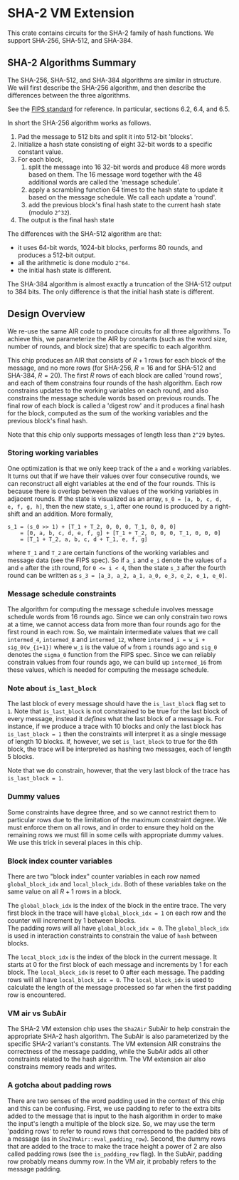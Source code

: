 # SHA-2 VM Extension

This crate contains circuits for the SHA-2 family of hash functions.
We support SHA-256, SHA-512, and SHA-384.

## SHA-2 Algorithms Summary

The SHA-256, SHA-512, and SHA-384 algorithms are similar in structure.
We will first describe the SHA-256 algorithm, and then describe the differences between the three algorithms.

See the [FIPS standard](https://nvlpubs.nist.gov/nistpubs/FIPS/NIST.FIPS.180-4.pdf) for reference. In particular, sections 6.2, 6.4, and 6.5.

In short the SHA-256 algorithm works as follows.
1. Pad the message to 512 bits and split it into 512-bit 'blocks'.
2. Initialize a hash state consisting of eight 32-bit words to a specific constant value.
3. For each block, 
    1. split the message into 16 32-bit words and produce 48 more words based on them. The 16 message word together with the 48 additional words are called the 'message schedule'.
    2. apply a scrambling function 64 times to the hash state to update it based on the message schedule. We call each update a 'round'.
    3. add the previous block's final hash state to the current hash state (modulo `2^32`).
4. The output is the final hash state

The differences with the SHA-512 algorithm are that:
- it uses 64-bit words, 1024-bit blocks, performs 80 rounds, and produces a 512-bit output. 
- all the arithmetic is done modulo `2^64`.
- the initial hash state is different.

The SHA-384 algorithm is almost exactly a truncation of the SHA-512 output to 384 bits. 
The only difference is that the initial hash state is different.

## Design Overview

We re-use the same AIR code to produce circuits for all three algorithms.
To achieve this, we parameterize the AIR by constants (such as the word size, number of rounds, and block size) that are specific to each algorithm.

This chip produces an AIR that consists of $R+1$ rows for each block of the message, and no more rows
(for SHA-256, $R = 16$ and for SHA-512 and SHA-384, $R = 20$).
The first $R$ rows of each block are called 'round rows', and each of them constrains four rounds of the hash algorithm.
Each row constrains updates to the working variables on each round, and also constrains the message schedule words based on previous rounds.
The final row of each block is called a 'digest row' and it produces a final hash for the block, computed as the sum of the working variables and the previous block's final hash.

Note that this chip only supports messages of length less than `2^29` bytes.

### Storing working variables

One optimization is that we only keep track of the `a` and `e` working variables.
It turns out that if we have their values over four consecutive rounds, we can reconstruct all eight variables at the end of the four rounds.
This is because there is overlap between the values of the working variables in adjacent rounds. 
If the state is visualized as an array, `s_0 = [a, b, c, d, e, f, g, h]`, then the new state, `s_1`, after one round is produced by a right-shift and an addition.
More formally,
```
s_1 = (s_0 >> 1) + [T_1 + T_2, 0, 0, 0, T_1, 0, 0, 0]
    = [0, a, b, c, d, e, f, g] + [T_1 + T_2, 0, 0, 0, T_1, 0, 0, 0]
    = [T_1 + T_2, a, b, c, d + T_1, e, f, g]
```
where `T_1` and `T_2` are certain functions of the working variables and message data (see the FIPS spec).
So if `a_i` and `e_i` denote the values of `a` and `e` after the `i`th round, for `0 <= i < 4`, then the state `s_3` after the fourth round can be written as `s_3 = [a_3, a_2, a_1, a_0, e_3, e_2, e_1, e_0]`.

### Message schedule constraints

The algorithm for computing the message schedule involves message schedule words from 16 rounds ago.
Since we can only constrain two rows at a time, we cannot access data from more than four rounds ago for the first round in each row.
So, we maintain intermediate values that we call `intermed_4`, `intermed_8` and `intermed_12`, where `intermed_i = w_i + sig_0(w_{i+1})` where `w_i` is the value of `w` from `i` rounds ago and `sig_0` denotes the `sigma_0` function from the FIPS spec.
Since we can reliably constrain values from four rounds ago, we can build up `intermed_16` from these values, which is needed for computing the message schedule.

### Note about `is_last_block`

The last block of every message should have the `is_last_block` flag set to `1`.
Note that `is_last_block` is not constrained to be true for the last block of every message, instead it *defines* what the last block of a message is.
For instance, if we produce a trace with 10 blocks and only the last block has `is_last_block = 1` then the constraints will interpret it as a single message of length 10 blocks.
If, however, we set `is_last_block` to true for the 6th block, the trace will be interpreted as hashing two messages, each of length 5 blocks.

Note that we do constrain, however, that the very last block of the trace has `is_last_block = 1`.

### Dummy values

Some constraints have degree three, and so we cannot restrict them to particular rows due to the limitation of the maximum constraint degree.
We must enforce them on all rows, and in order to ensure they hold on the remaining rows we must fill in some cells with appropriate dummy values.
We use this trick in several places in this chip.

### Block index counter variables

There are two "block index" counter variables in each row named `global_block_idx` and `local_block_idx`.
Both of these variables take on the same value on all $R+1$ rows in a block. 

The `global_block_idx` is the index of the block in the entire trace.
The very first block in the trace will have `global_block_idx = 1` on each row and the counter will increment by 1 between blocks.  
The padding rows will all have `global_block_idx = 0`.
The `global_block_idx` is used in interaction constraints to constrain the value of `hash` between blocks.

The  `local_block_idx` is the index of the block in the current message.
It starts at 0 for the first block of each message and increments by 1 for each block.
The `local_block_idx` is reset to 0 after each message.
The padding rows will all have `local_block_idx = 0`.
The `local_block_idx` is used to calculate the length of the message processed so far when the first padding row is encountered.

### VM air vs SubAir

The SHA-2 VM extension chip uses the `Sha2Air` SubAir to help constrain the appropriate SHA-2 hash algorithm.
The SubAir is also parameterized by the specific SHA-2 variant's constants.
The VM extension AIR constrains the correctness of the message padding, while the SubAir adds all other constraints related to the hash algorithm.
The VM extension air also constrains memory reads and writes.

### A gotcha about padding rows

There are two senses of the word padding used in the context of this chip and this can be confusing.
First, we use padding to refer to the extra bits added to the message that is input to the hash algorithm in order to make the input's length a multiple of the block size.
So, we may use the term 'padding rows' to refer to round rows that correspond to the padded bits of a message (as in `Sha2VmAir::eval_padding_row`).
Second, the dummy rows that are added to the trace to make the trace height a power of 2 are also called padding rows (see the `is_padding_row` flag).
In the SubAir, padding row probably means dummy row.
In the VM air, it probably refers to the message padding.